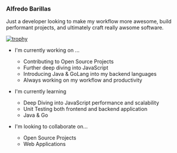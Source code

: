 ### Alfredo Barillas

Just a developer looking to make my workflow more awesome, build performant projects, and ultimately craft really awsome software. 

[![trophy](https://github-profile-trophy.vercel.app/?username=Alfredoeb9&theme=onedark)](https://github.com/ryo-ma/github-profile-trophy)

- I'm currently working on ...
  - Contributing to Open Source Projects
  - Further deep diving into JavaScript
  - Introducing Java & GoLang into my backend languages
  - Always working on my workflow and productivity
 
- I'm currently learning
  - Deep Diving into JavaScript performance and scalability
  - Unit Testing both frontend and backend application
  - Java & Go
    
- I'm looking to collaborate on...
  - Open Source Projects
  - Web Applications


<!--
**Alfredoeb9/Alfredoeb9** is a ✨ _special_ ✨ repository because its `README.md` (this file) appears on your GitHub profile.

Here are some ideas to get you started:

- 🔭 I’m currently working on ...
- 🌱 I’m currently learning ...
- 👯 I’m looking to collaborate on ...
- 🤔 I’m looking for help with ...
- 💬 Ask me about ...
- 📫 How to reach me: ...
- 😄 Pronouns: ...
- ⚡ Fun fact: ...
-->
